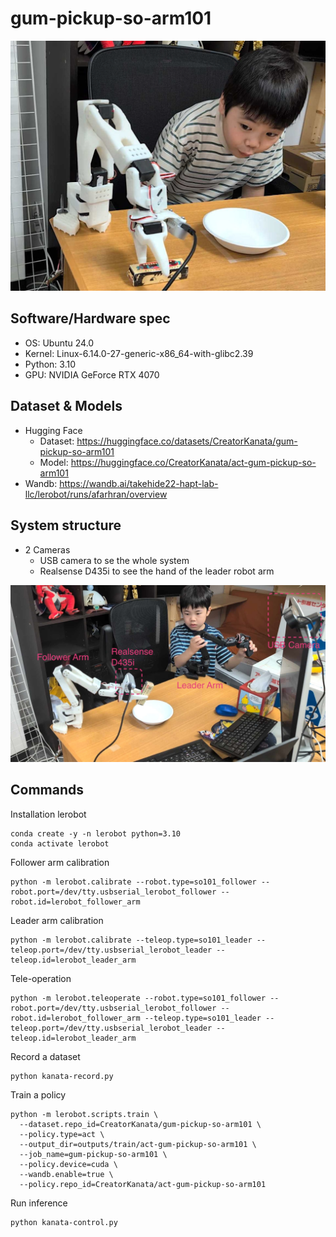 # gum-pickup-so-arm101

![](https://github.com/CreatorKanata/gum-pickup-so-arm101/blob/main/images/gum-pickup.jpg?raw=true)

## Software/Hardware spec

- OS: Ubuntu 24.0
- Kernel: Linux-6.14.0-27-generic-x86_64-with-glibc2.39
- Python: 3.10
- GPU: NVIDIA GeForce RTX 4070

## Dataset & Models

- Hugging Face
  - Dataset: https://huggingface.co/datasets/CreatorKanata/gum-pickup-so-arm101
  - Model: https://huggingface.co/CreatorKanata/act-gum-pickup-so-arm101
- Wandb: https://wandb.ai/takehide22-hapt-lab-llc/lerobot/runs/afarhran/overview

## System structure

- 2 Cameras
  - USB camera to se the whole system
  - Realsense D435i to see the hand of the leader robot arm 

![](https://github.com/CreatorKanata/gum-pickup-so-arm101/blob/main/images/system-structure.jpg?raw=true)

## Commands

Installation lerobot

```
conda create -y -n lerobot python=3.10
conda activate lerobot
```

Follower arm calibration

```
python -m lerobot.calibrate --robot.type=so101_follower --robot.port=/dev/tty.usbserial_lerobot_follower --robot.id=lerobot_follower_arm
```

Leader arm calibration

```
python -m lerobot.calibrate --teleop.type=so101_leader --teleop.port=/dev/tty.usbserial_lerobot_leader --teleop.id=lerobot_leader_arm
```

Tele-operation

```
python -m lerobot.teleoperate --robot.type=so101_follower --robot.port=/dev/tty.usbserial_lerobot_follower --robot.id=lerobot_follower_arm --teleop.type=so101_leader --teleop.port=/dev/tty.usbserial_lerobot_leader --teleop.id=lerobot_leader_arm
```

Record a dataset

```
python kanata-record.py
```

Train a policy

```
python -m lerobot.scripts.train \
  --dataset.repo_id=CreatorKanata/gum-pickup-so-arm101 \
  --policy.type=act \
  --output_dir=outputs/train/act-gum-pickup-so-arm101 \
  --job_name=gum-pickup-so-arm101 \
  --policy.device=cuda \
  --wandb.enable=true \
  --policy.repo_id=CreatorKanata/act-gum-pickup-so-arm101
```

Run inference

```
python kanata-control.py
```

